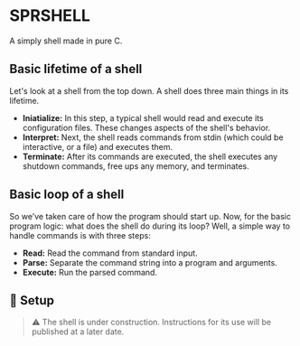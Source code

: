 # SPRSHELL
A simply shell made in pure C.

## Basic lifetime of a shell
Let's look at a shell from the top down. A shell does three main things in its lifetime.

- **Iniatialize:** In this step, a typical shell would read and execute its configuration files. These changes aspects of the shell's behavior.
- **Interpret:** Next, the shell reads commands from stdin (which could be interactive, or a file) and executes them.
- **Terminate:** After its commands are executed, the shell executes any shutdown commands, free ups any memory, and terminates.

## Basic loop of a shell
So we’ve taken care of how the program should start up. Now, for the basic program logic: what does the shell do during its loop? Well, a simple way to handle commands is with three steps:

- **Read:** Read the command from standard input.
- **Parse:** Separate the command string into a program and arguments.
- **Execute:** Run the parsed command.


## :wrench: Setup
> :warning: The shell is under construction. Instructions for its use will be published at a later date.